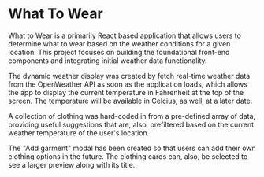 <h1>What To Wear </h1>

What to Wear is a primarily React based application that allows users to determine what to wear based on the weather conditions for a given location. This project focuses on building the foundational front-end components and integrating initial weather data functionality.

The dynamic weather display was created by fetch real-time weather data from the OpenWeather API as soon as the application loads, which allows the app to display the current temperature in Fahrenheit at the top of the screen. The temperature will be available in Celcius, as well, at a later date.

A collection of clothing was hard-coded in from a pre-defined array of data, providing useful suggestions that are, also, prefiltered based on the current weather temperature of the user's location.

The "Add garment" modal has been created so that users can add their own clothing options in the future. The clothing cards can, also, be selected to see a larger preview along with its title.
